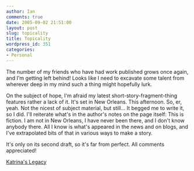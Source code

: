 ```yaml
---
author: Ian
comments: true
date: 2005-09-02 21:51:00
layout: post
slug: topicality
title: Topicality
wordpress_id: 351
categories:
- Personal
---
```


The number of my friends who have had work published grows once again, and I'm getting left behind!  Looks like I need to excavate some talent from wherever deep in my mind such a thing might hopefully lurk.  

On the subject of hope, I'm afraid my latest short-story-fragment-thing features rather a lack of it.  It's set in New Orleans.  This afternoon.  So, er, yeah.  Not the nicest of subject material, but still...  It begged me to write it, so I did.  I'll reiterate what's in the author's notes on the page itself:  This is fiction.  I am not in New Orleans, I have never been there, and I don't know anybody there.  All I know is what's appeared in the news and on blogs, and I've extrapolated bits of that in various ways to make a story.  

It's only on its second draft, so it's far from perfect.  All comments appreciated!  

<a href="http://ianrenton.com/fiction/katrina-s-legacy">Katrina's Legacy</a>
